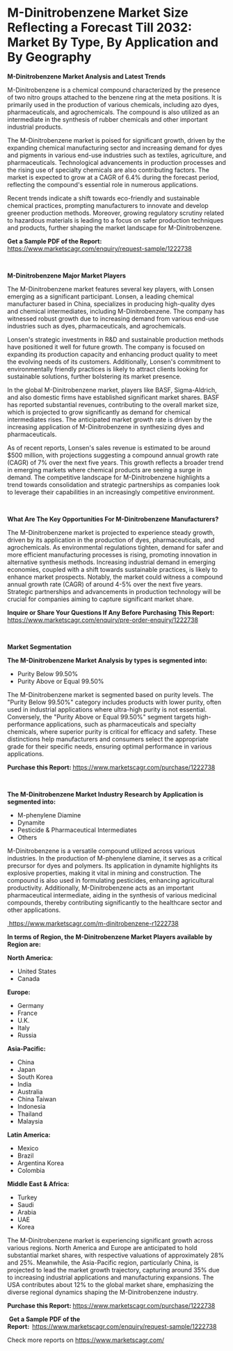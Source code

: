 <p><h1>M-Dinitrobenzene Market Size Reflecting a Forecast Till 2032: Market By Type, By Application and By Geography</h1></p><p><strong>M-Dinitrobenzene Market Analysis and Latest Trends</strong></p>
<p><p>M-Dinitrobenzene is a chemical compound characterized by the presence of two nitro groups attached to the benzene ring at the meta positions. It is primarily used in the production of various chemicals, including azo dyes, pharmaceuticals, and agrochemicals. The compound is also utilized as an intermediate in the synthesis of rubber chemicals and other important industrial products.</p><p>The M-Dinitrobenzene market is poised for significant growth, driven by the expanding chemical manufacturing sector and increasing demand for dyes and pigments in various end-use industries such as textiles, agriculture, and pharmaceuticals. Technological advancements in production processes and the rising use of specialty chemicals are also contributing factors. The market is expected to grow at a CAGR of 6.4% during the forecast period, reflecting the compound's essential role in numerous applications.</p><p>Recent trends indicate a shift towards eco-friendly and sustainable chemical practices, prompting manufacturers to innovate and develop greener production methods. Moreover, growing regulatory scrutiny related to hazardous materials is leading to a focus on safer production techniques and products, further shaping the market landscape for M-Dinitrobenzene.</p></p>
<p><strong>Get a Sample PDF of the Report:&nbsp;</strong> <a href="https://www.marketscagr.com/enquiry/request-sample/1222738?utm_campaign=2994&utm_medium=2&utm_source=Github&utm_content=ia&utm_term=03042025&utm_id=m-dinitrobenzene">https://www.marketscagr.com/enquiry/request-sample/1222738</a></p>
<p>&nbsp;</p>
<p><strong>M-Dinitrobenzene Major Market Players</strong></p>
<p><p>The M-Dinitrobenzene market features several key players, with Lonsen emerging as a significant participant. Lonsen, a leading chemical manufacturer based in China, specializes in producing high-quality dyes and chemical intermediates, including M-Dinitrobenzene. The company has witnessed robust growth due to increasing demand from various end-use industries such as dyes, pharmaceuticals, and agrochemicals.</p><p>Lonsen's strategic investments in R&D and sustainable production methods have positioned it well for future growth. The company is focused on expanding its production capacity and enhancing product quality to meet the evolving needs of its customers. Additionally, Lonsen's commitment to environmentally friendly practices is likely to attract clients looking for sustainable solutions, further bolstering its market presence.</p><p>In the global M-Dinitrobenzene market, players like BASF, Sigma-Aldrich, and also domestic firms have established significant market shares. BASF has reported substantial revenues, contributing to the overall market size, which is projected to grow significantly as demand for chemical intermediates rises. The anticipated market growth rate is driven by the increasing application of M-Dinitrobenzene in synthesizing dyes and pharmaceuticals.</p><p>As of recent reports, Lonsen's sales revenue is estimated to be around $500 million, with projections suggesting a compound annual growth rate (CAGR) of 7% over the next five years. This growth reflects a broader trend in emerging markets where chemical products are seeing a surge in demand. The competitive landscape for M-Dinitrobenzene highlights a trend towards consolidation and strategic partnerships as companies look to leverage their capabilities in an increasingly competitive environment.</p></p>
<p>&nbsp;</p>
<p><strong>What Are The Key Opportunities For M-Dinitrobenzene Manufacturers?</strong></p>
<p><p>The M-Dinitrobenzene market is projected to experience steady growth, driven by its application in the production of dyes, pharmaceuticals, and agrochemicals. As environmental regulations tighten, demand for safer and more efficient manufacturing processes is rising, promoting innovation in alternative synthesis methods. Increasing industrial demand in emerging economies, coupled with a shift towards sustainable practices, is likely to enhance market prospects. Notably, the market could witness a compound annual growth rate (CAGR) of around 4-5% over the next five years. Strategic partnerships and advancements in production technology will be crucial for companies aiming to capture significant market share.</p></p>
<p><strong>Inquire or Share Your Questions If Any Before Purchasing This Report:</strong> <a href="https://www.marketscagr.com/enquiry/pre-order-enquiry/1222738?utm_campaign=2994&utm_medium=2&utm_source=Github&utm_content=ia&utm_term=03042025&utm_id=m-dinitrobenzene">https://www.marketscagr.com/enquiry/pre-order-enquiry/1222738</a></p>
<p>&nbsp;</p>
<p><strong>Market Segmentation</strong></p>
<p><strong>The M-Dinitrobenzene Market Analysis by types is segmented into:</strong></p>
<p><ul><li>Purity Below 99.50%</li><li>Purity Above or Equal 99.50%</li></ul></p>
<p><p>The M-Dinitrobenzene market is segmented based on purity levels. The "Purity Below 99.50%" category includes products with lower purity, often used in industrial applications where ultra-high purity is not essential. Conversely, the "Purity Above or Equal 99.50%" segment targets high-performance applications, such as pharmaceuticals and specialty chemicals, where superior purity is critical for efficacy and safety. These distinctions help manufacturers and consumers select the appropriate grade for their specific needs, ensuring optimal performance in various applications.</p></p>
<p><strong>Purchase this Report:&nbsp;</strong><a href="https://www.marketscagr.com/purchase/1222738?utm_campaign=2994&utm_medium=2&utm_source=Github&utm_content=ia&utm_term=03042025&utm_id=m-dinitrobenzene">https://www.marketscagr.com/purchase/1222738</a></p>
<p>&nbsp;</p>
<p><strong>The M-Dinitrobenzene Market Industry Research by Application is segmented into:</strong></p>
<p><ul><li>M-phenylene Diamine</li><li>Dynamite</li><li>Pesticide & Pharmaceutical Intermediates</li><li>Others</li></ul></p>
<p><p>M-Dinitrobenzene is a versatile compound utilized across various industries. In the production of M-phenylene diamine, it serves as a critical precursor for dyes and polymers. Its application in dynamite highlights its explosive properties, making it vital in mining and construction. The compound is also used in formulating pesticides, enhancing agricultural productivity. Additionally, M-Dinitrobenzene acts as an important pharmaceutical intermediate, aiding in the synthesis of various medicinal compounds, thereby contributing significantly to the healthcare sector and other applications.</p></p>
<p><a href="https://www.marketscagr.com/m-dinitrobenzene-r1222738?utm_campaign=2994&utm_medium=2&utm_source=Github&utm_content=ia&utm_term=03042025&utm_id=m-dinitrobenzene">&nbsp;https://www.marketscagr.com/m-dinitrobenzene-r1222738</a></p>
<p><strong>In terms of Region, the M-Dinitrobenzene Market Players available by Region are:</strong></p>
<p>
    <p> <strong> North America: </strong>
        <ul>
            <li>United States</li>
            <li>Canada</li>
        </ul>
        </p> 
    <p> <strong> Europe: </strong>
        <ul>
            <li>Germany</li>
            <li>France</li>
            <li>U.K.</li>
            <li>Italy</li>
            <li>Russia</li>
        </ul>
        </p> 
    <p> <strong> Asia-Pacific: </strong>
        <ul>
            <li>China</li>
            <li>Japan</li>
            <li>South Korea</li>
            <li>India</li>
            <li>Australia</li>
            <li>China Taiwan</li>
            <li>Indonesia</li>
            <li>Thailand</li>
            <li>Malaysia</li>
        </ul>
        </p> 
    <p> <strong> Latin America: </strong>
        <ul>
            <li>Mexico</li>
            <li>Brazil</li>
            <li>Argentina Korea</li>
            <li>Colombia</li>
        </ul>
        </p> 
    <p> <strong> Middle East & Africa: </strong>
        <ul>
            <li>Turkey</li>
            <li>Saudi</li>
            <li>Arabia</li>
            <li>UAE</li>
            <li>Korea</li>
        </ul>
    </p>
    </p>
<p><p>The M-Dinitrobenzene market is experiencing significant growth across various regions. North America and Europe are anticipated to hold substantial market shares, with respective valuations of approximately 28% and 25%. Meanwhile, the Asia-Pacific region, particularly China, is projected to lead the market growth trajectory, capturing around 35% due to increasing industrial applications and manufacturing expansions. The USA contributes about 12% to the global market share, emphasizing the diverse regional dynamics shaping the M-Dinitrobenzene industry.</p></p>
<p><strong>Purchase this Report: </strong><a href="https://www.marketscagr.com/purchase/1222738?utm_campaign=2994&utm_medium=2&utm_source=Github&utm_content=ia&utm_term=03042025&utm_id=m-dinitrobenzene">https://www.marketscagr.com/purchase/1222738</a></p>
<p>&nbsp;<strong>Get a Sample PDF of the Report:&nbsp;&nbsp;</strong><a href="https://www.marketscagr.com/enquiry/request-sample/1222738?utm_campaign=2994&utm_medium=2&utm_source=Github&utm_content=ia&utm_term=03042025&utm_id=m-dinitrobenzene">https://www.marketscagr.com/enquiry/request-sample/1222738</a></p>
<p><strong></strong></p>
<p>Check more reports on <a href="https://www.marketscagr.com/?utm_campaign=2994&utm_medium=2&utm_source=Github&utm_content=ia&utm_term=03042025&utm_id=m-dinitrobenzene">https://www.marketscagr.com/</a></p>